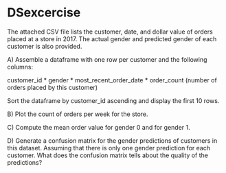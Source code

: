 # DSexcercise
The attached CSV file lists the customer, date, and dollar value of orders placed at a store in 2017. The actual gender and predicted gender of each customer is also provided.

A) Assemble a dataframe with one row per customer and the following columns:

customer_id * gender * most_recent_order_date * order_count (number of orders placed by this customer)

Sort the dataframe by customer_id ascending and display the first 10 rows.

 
B) Plot the count of orders per week for the store.

 
C) Compute the mean order value for gender 0 and for gender 1. 

 
D) Generate a confusion matrix for the gender predictions of customers in this dataset. Assuming that there is only one gender prediction for each customer. What does the confusion matrix tells about the quality of the predictions?

